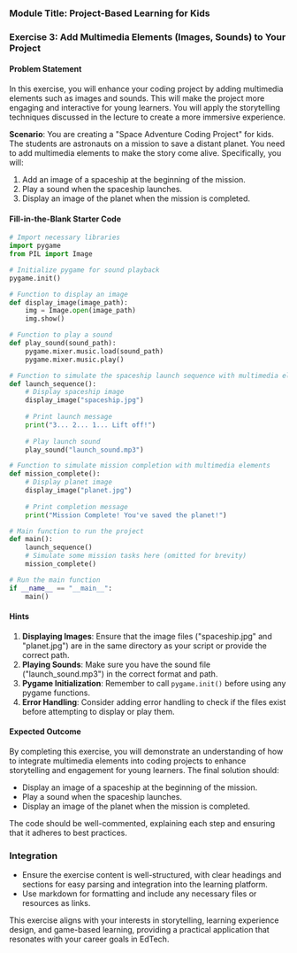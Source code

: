 ### Module Title: Project-Based Learning for Kids

### Exercise 3: Add Multimedia Elements (Images, Sounds) to Your Project

#### Problem Statement
In this exercise, you will enhance your coding project by adding multimedia elements such as images and sounds. This will make the project more engaging and interactive for young learners. You will apply the storytelling techniques discussed in the lecture to create a more immersive experience.

**Scenario**: You are creating a "Space Adventure Coding Project" for kids. The students are astronauts on a mission to save a distant planet. You need to add multimedia elements to make the story come alive. Specifically, you will:
1. Add an image of a spaceship at the beginning of the mission.
2. Play a sound when the spaceship launches.
3. Display an image of the planet when the mission is completed.

#### Fill-in-the-Blank Starter Code
```python
# Import necessary libraries
import pygame
from PIL import Image

# Initialize pygame for sound playback
pygame.init()

# Function to display an image
def display_image(image_path):
    img = Image.open(image_path)
    img.show()

# Function to play a sound
def play_sound(sound_path):
    pygame.mixer.music.load(sound_path)
    pygame.mixer.music.play()

# Function to simulate the spaceship launch sequence with multimedia elements
def launch_sequence():
    # Display spaceship image
    display_image("spaceship.jpg")
    
    # Print launch message
    print("3... 2... 1... Lift off!")
    
    # Play launch sound
    play_sound("launch_sound.mp3")

# Function to simulate mission completion with multimedia elements
def mission_complete():
    # Display planet image
    display_image("planet.jpg")
    
    # Print completion message
    print("Mission Complete! You've saved the planet!")

# Main function to run the project
def main():
    launch_sequence()
    # Simulate some mission tasks here (omitted for brevity)
    mission_complete()

# Run the main function
if __name__ == "__main__":
    main()
```

#### Hints
1. **Displaying Images**: Ensure that the image files ("spaceship.jpg" and "planet.jpg") are in the same directory as your script or provide the correct path.
2. **Playing Sounds**: Make sure you have the sound file ("launch_sound.mp3") in the correct format and path.
3. **Pygame Initialization**: Remember to call `pygame.init()` before using any pygame functions.
4. **Error Handling**: Consider adding error handling to check if the files exist before attempting to display or play them.

#### Expected Outcome
By completing this exercise, you will demonstrate an understanding of how to integrate multimedia elements into coding projects to enhance storytelling and engagement for young learners. The final solution should:
- Display an image of a spaceship at the beginning of the mission.
- Play a sound when the spaceship launches.
- Display an image of the planet when the mission is completed.

The code should be well-commented, explaining each step and ensuring that it adheres to best practices.

### Integration
- Ensure the exercise content is well-structured, with clear headings and sections for easy parsing and integration into the learning platform.
- Use markdown for formatting and include any necessary files or resources as links.

This exercise aligns with your interests in storytelling, learning experience design, and game-based learning, providing a practical application that resonates with your career goals in EdTech.